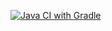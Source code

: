 [![Java CI with Gradle](https://github.com/MariyaZvereva/Selenide/actions/workflows/gradle.yml/badge.svg)](https://github.com/MariyaZvereva/Selenide/actions/workflows/gradle.yml)